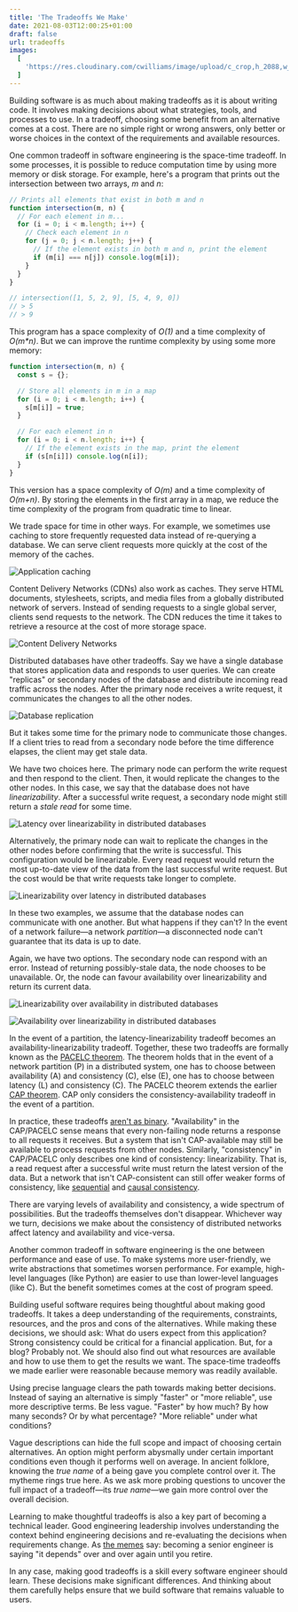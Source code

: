```yaml
---
title: 'The Tradeoffs We Make'
date: 2021-08-03T12:00:25+01:00
draft: false
url: tradeoffs
images:
  [
    'https://res.cloudinary.com/cwilliams/image/upload/c_crop,h_2088,w_3989,x_500,y_1100/v1628028726/Blog/elena-mozhvilo-j06gLuKK0GM-unsplash.jpg',
  ]
---
```


Building software is as much about making tradeoffs as it is about writing code. It involves making decisions about what strategies, tools, and processes to use. In a tradeoff, choosing some benefit from an alternative comes at a cost. There are no simple right or wrong answers, only better or worse choices in the context of the requirements and available resources.

One common tradeoff in software engineering is the space-time tradeoff. In some processes, it is possible to reduce computation time by using more memory or disk storage. For example, here's a program that prints out the intersection between two arrays, _m_ and _n_:

```javascript
// Prints all elements that exist in both m and n
function intersection(m, n) {
  // For each element in m...
  for (i = 0; i < m.length; i++) {
    // Check each element in n
    for (j = 0; j < n.length; j++) {
      // If the element exists in both m and n, print the element
      if (m[i] === n[j]) console.log(m[i]);
    }
  }
}

// intersection([1, 5, 2, 9], [5, 4, 9, 0])
// > 5
// > 9
```

This program has a space complexity of _O(1)_ and a time complexity of _O(m\*n)_. But we can improve the runtime complexity by using some more memory:

```javascript
function intersection(m, n) {
  const s = {};

  // Store all elements in m in a map
  for (i = 0; i < m.length; i++) {
    s[m[i]] = true;
  }

  // For each element in n
  for (i = 0; i < n.length; i++) {
    // If the element exists in the map, print the element
    if (s[n[i]]) console.log(n[i]);
  }
}
```

This version has a space complexity of _O(m)_ and a time complexity of _O(m+n)_. By storing the elements in the first array in a map, we reduce the time complexity of the program from quadratic time to linear.

We trade space for time in other ways. For example, we sometimes use caching to store frequently requested data instead of re-querying a database. We can serve client requests more quickly at the cost of the memory of the caches.

![Application caching](https://res.cloudinary.com/cwilliams/image/upload/c_scale,w_750/v1628010158/Blog/4b49a861-2d8f-4c38-9b85-9cd25e892fab.png)

Content Delivery Networks (CDNs) also work as caches. They serve HTML documents, stylesheets, scripts, and media files from a globally distributed network of servers. Instead of sending requests to a single global server, clients send requests to the network. The CDN reduces the time it takes to retrieve a resource at the cost of more storage space.

![Content Delivery Networks](https://res.cloudinary.com/cwilliams/image/upload/c_scale,w_750/v1628011384/Blog/42e81ad0-039a-4c60-98cd-257280579f86.png)

Distributed databases have other tradeoffs. Say we have a single database that stores application data and responds to user queries. We can create "replicas" or secondary nodes of the database and distribute incoming read traffic across the nodes. After the primary node receives a write request, it communicates the changes to all the other nodes.

![Database replication](https://res.cloudinary.com/cwilliams/image/upload/c_scale,w_750/v1628011614/Blog/5361e652-778a-474d-be6e-a29c34b8cc77.png)

But it takes some time for the primary node to communicate those changes. If a client tries to read from a secondary node before the time difference elapses, the client may get stale data.

We have two choices here. The primary node can perform the write request and then respond to the client. Then, it would replicate the changes to the other nodes. In this case, we say that the database does not have _linearizability_. After a successful write request, a secondary node might still return a _stale read_ for some time.

![Latency over linearizability in distributed databases](https://res.cloudinary.com/cwilliams/image/upload/c_scale,w_750/v1628012359/Blog/78afe71c-b04e-4f93-ab9a-bfbcc055ec40.png)

Alternatively, the primary node can wait to replicate the changes in the other nodes before confirming that the write is successful. This configuration would be linearizable. Every read request would return the most up-to-date view of the data from the last successful write request. But the cost would be that write requests take longer to complete.

![Linearizability over latency in distributed databases](https://res.cloudinary.com/cwilliams/image/upload/c_scale,w_750/v1628012725/Blog/52e4e80f-4488-44fb-ae1d-d0c35d7165cf.png)

In these two examples, we assume that the database nodes can communicate with one another. But what happens if they can't? In the event of a network failure—a network _partition_—a disconnected node can't guarantee that its data is up to date.

Again, we have two options. The secondary node can respond with an error. Instead of returning possibly-stale data, the node chooses to be unavailable. Or, the node can favour availability over linearizability and return its current data.

![Linearizability over availability in distributed databases](https://res.cloudinary.com/cwilliams/image/upload/c_scale,w_750/v1628018818/Blog/2b9795e5-cb77-468c-9875-e17e92b86cc5.png)

![Availability over linearizability in distributed databases](https://res.cloudinary.com/cwilliams/image/upload/c_scale,w_750/v1628014104/Blog/51480821-42e8-4456-a59d-58fa156a8fe6.png)

In the event of a partition, the latency-linearizability tradeoff becomes an availability-linearizability tradeoff. Together, these two tradeoffs are formally known as the [PACELC theorem](https://en.wikipedia.org/wiki/PACELC_theorem). The theorem holds that in the event of a network partition (P) in a distributed system, one has to choose between availability (A) and consistency (C), else (E), one has to choose between latency (L) and consistency (C). The PACELC theorem extends the earlier [CAP theorem](https://en.wikipedia.org/wiki/CAP_theorem). CAP only considers the consistency-availability tradeoff in the event of a partition.

In practice, these tradeoffs [aren't as binary](https://martin.kleppmann.com/2015/05/11/please-stop-calling-databases-cp-or-ap.html). "Availability" in the CAP/PACELC sense means that every non-failing node returns a response to all requests it receives. But a system that isn't CAP-available may still be available to process requests from other nodes. Similarly, "consistency" in CAP/PACELC only describes one kind of consistency: linearizability. That is, a read request after a successful write must return the latest version of the data. But a network that isn't CAP-consistent can still offer weaker forms of consistency, like [sequential](https://en.wikipedia.org/wiki/Consistency_model#Sequential_consistency) and [causal consistency](https://en.wikipedia.org/wiki/Consistency_model#Causal_consistency).

There are varying levels of availability and consistency, a wide spectrum of possibilities. But the tradeoffs themselves don't disappear. Whichever way we turn, decisions we make about the consistency of distributed networks affect latency and availability and vice-versa.

Another common tradeoff in software engineering is the one between performance and ease of use. To make systems more user-friendly, we write abstractions that sometimes worsen performance. For example, high-level languages (like Python) are easier to use than lower-level languages (like C). But the benefit sometimes comes at the cost of program speed.

Building useful software requires being thoughtful about making good tradeoffs. It takes a deep understanding of the requirements, constraints, resources, and the pros and cons of the alternatives. While making these decisions, we should ask: What do users expect from this application? Strong consistency could be critical for a financial application. But, for a blog? Probably not. We should also find out what resources are available and how to use them to get the results we want. The space-time tradeoffs we made earlier were reasonable because memory was readily available.

Using precise language clears the path towards making better decisions. Instead of saying an alternative is simply "faster" or "more reliable", use more descriptive terms. Be less vague. "Faster" by how much? By how many seconds? Or by what percentage? "More reliable" under what conditions?

Vague descriptions can hide the full scope and impact of choosing certain alternatives. An option might perform abysmally under certain important conditions even though it performs well on average. In ancient folklore, knowing the _true name_ of a being gave you complete control over it. The mytheme rings true here. As we ask more probing questions to uncover the full impact of a tradeoff—its _true name_—we gain more control over the overall decision.

Learning to make thoughtful tradeoffs is also a key part of becoming a technical leader. Good engineering leadership involves understanding the context behind engineering decisions and re-evaluating the decisions when requirements change. As [the memes](https://twitter.com/sugarpirate_/status/1348044775887233024) say: becoming a senior engineer is saying "it depends" over and over again until you retire.

In any case, making good tradeoffs is a skill every software engineer should learn. These decisions make significant differences. And thinking about them carefully helps ensure that we build software that remains valuable to users.
